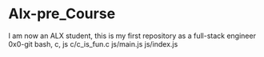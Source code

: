 # Alx-pre_Course
I am now an ALX  student,  this is my first repository as a full-stack engineer
0x0-git
bash, c, js
c/c_is_fun.c
js/main.js
js/index.js
